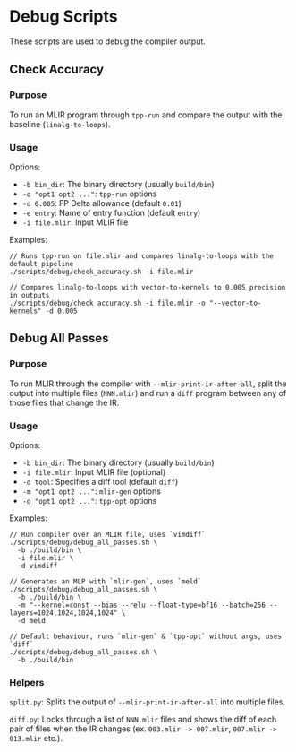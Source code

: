 # Debug Scripts

These scripts are used to debug the compiler output.

## Check Accuracy

### Purpose

To run an MLIR program through `tpp-run` and compare the output with the baseline (`linalg-to-loops`).

### Usage

Options:
* `-b bin_dir`: The binary directory (usually `build/bin`)
* `-o "opt1 opt2 ..."`: `tpp-run` options
* `-d 0.005`: FP Delta allowance (default `0.01`)
* `-e entry`: Name of entry function (default `entry`)
* `-i file.mlir`: Input MLIR file

Examples:
```
// Runs tpp-run on file.mlir and compares linalg-to-loops with the default pipeline
./scripts/debug/check_accuracy.sh -i file.mlir

// Compares linalg-to-loops with vector-to-kernels to 0.005 precision in outputs
./scripts/debug/check_accuracy.sh -i file.mlir -o "--vector-to-kernels" -d 0.005
```

## Debug All Passes

### Purpose

To run MLIR through the compiler with `--mlir-print-ir-after-all`,
split the output into multiple files (`NNN.mlir`) and run a `diff` program
between any of those files that change the IR.

### Usage

Options:
* `-b bin_dir`: The binary directory (usually `build/bin`)
* `-i file.mlir`: Input MLIR file (optional)
* `-d tool`: Specifies a diff tool (default `diff`)
* `-m "opt1 opt2 ..."`: `mlir-gen` options
* `-o "opt1 opt2 ..."`: `tpp-opt` options

Examples:
```
// Run compiler over an MLIR file, uses `vimdiff`
./scripts/debug/debug_all_passes.sh \
  -b ./build/bin \
  -i file.mlir \
  -d vimdiff

// Generates an MLP with `mlir-gen`, uses `meld`
./scripts/debug/debug_all_passes.sh \
  -b ./build/bin \
  -m "--kernel=const --bias --relu --float-type=bf16 --batch=256 --layers=1024,1024,1024,1024" \
  -d meld

// Default behaviour, runs `mlir-gen` & `tpp-opt` without args, uses `diff`
./scripts/debug/debug_all_passes.sh \
  -b ./build/bin
```

### Helpers

`split.py`: Splits the output of `--mlir-print-ir-after-all` into multiple files.

`diff.py`: Looks through a list of `NNN.mlir` files and shows the diff of each
pair of files when the IR changes (ex. `003.mlir -> 007.mlir`, `007.mlir -> 013.mlir`
etc.).
